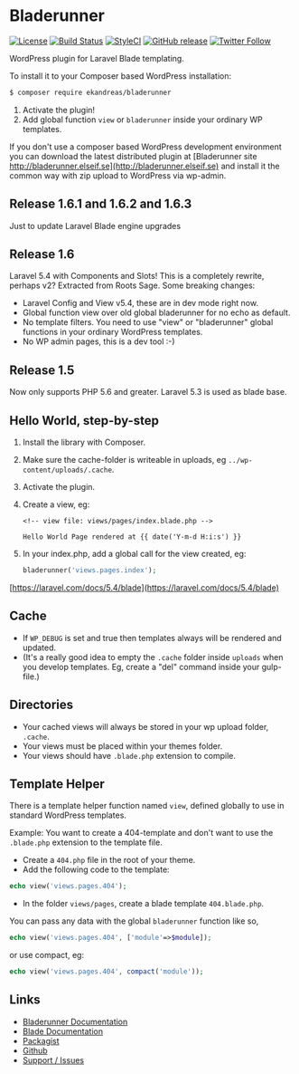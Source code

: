 # Bladerunner

[![License](https://img.shields.io/badge/license-MIT-blue.svg)](https://github.com/ekandreas/bladerunner)
[![Build Status](https://travis-ci.org/ekandreas/bladerunner.svg?branch=master)](https://travis-ci.org/ekandreas/bladerunner)
[![StyleCI](https://styleci.io/repos/48002506/shield)](https://styleci.io/repos/48002506)
[![GitHub release](https://img.shields.io/github/release/ekandreas/bladerunner.svg)](http://bladerunner.aekab.se/bladerunner.zip)
[![Twitter Follow](https://img.shields.io/twitter/follow/aekabse.svg?style=social)](https://twitter.com/intent/user?screen_name=aekabse)


WordPress plugin for Laravel Blade templating.

To install it to your Composer based WordPress installation:

```sh
$ composer require ekandreas/bladerunner
```

1. Activate the plugin!
2. Add global function `view` or `bladerunner` inside your ordinary WP templates. 

If you don't use a composer based WordPress development environment you can download the latest distributed plugin at [Bladerunner site http://bladerunner.elseif.se](http://bladerunner.elseif.se) and install it the common way with zip upload to WordPress via wp-admin.

## Release 1.6.1 and 1.6.2 and 1.6.3
Just to update Laravel Blade engine upgrades

## Release 1.6
Laravel 5.4 with Components and Slots!
This is a completely rewrite, perhaps v2? Extracted from Roots Sage.
Some breaking changes:
* Laravel Config and View v5.4, these are in dev mode right now.
* Global function view over old global bladerunner for no echo as default.
* No template filters. You need to use "view" or "bladerunner" global functions in your ordinary WordPress templates.
* No WP admin pages, this is a dev tool :-)

## Release 1.5

Now only supports PHP 5.6 and greater.
Laravel 5.3 is used as blade base.

## Hello World, step-by-step

1. Install the library with Composer.

2. Make sure the cache-folder is writeable in uploads, eg `../wp-content/uploads/.cache`.

3. Activate the plugin.

4. Create a view, eg:

    ```twig
    <!-- view file: views/pages/index.blade.php -->
    
    Hello World Page rendered at {{ date('Y-m-d H:i:s') }}
    ```
    
5. In your index.php, add a global call for the view created, eg:

    ```php
    bladerunner('views.pages.index');
    ```

[https://laravel.com/docs/5.4/blade](https://laravel.com/docs/5.4/blade)

## Cache

* If `WP_DEBUG` is set and true then templates always will be rendered and updated.
* (It's a really good idea to empty the `.cache` folder inside `uploads` when you develop templates. Eg, create a "del" command inside your gulp-file.)

## Directories

* Your cached views will always be stored in your wp upload folder, `.cache`.
* Your views must be placed within your themes folder.
* Your views should have `.blade.php` extension to compile.

## Template Helper

There is a template helper function named `view`, defined globally to use in standard WordPress templates.

Example:
You want to create a 404-template and don't want to use the `.blade.php` extension to the template file.

* Create a `404.php` file in the root of your theme.
* Add the following code to the template:

```php
echo view('views.pages.404');
```

* In the folder `views/pages`, create a blade template `404.blade.php`.

You can pass any data with the global `bladerunner` function like so,

```php
echo view('views.pages.404', ['module'=>$module]);
```

or use compact, eg:

```php
echo view('views.pages.404', compact('module'));
```

## Links

* [Bladerunner Documentation](http://bladerunner.aekab.se)
* [Blade Documentation](https://laravel.com/docs/5.4/blade)
* [Packagist](https://packagist.org/packages/ekandreas/bladerunner)
* [Github](https://github.com/ekandreas/bladerunner)
* [Support / Issues](https://github.com/ekandreas/bladerunner/issues)
